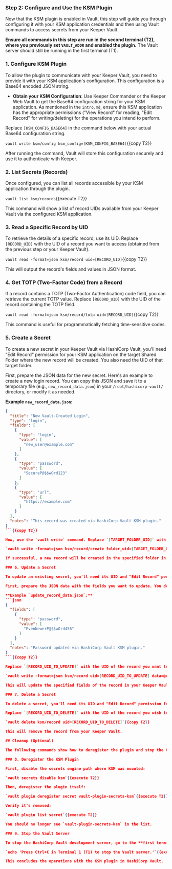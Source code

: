 
### Step 2: Configure and Use the KSM Plugin

Now that the KSM plugin is enabled in Vault, this step will guide you through configuring it with your KSM application credentials and then using Vault commands to access secrets from your Keeper Vault.

**Ensure all commands in this step are run in the second terminal (T2), where you previously set `VAULT_ADDR` and enabled the plugin.** The Vault server should still be running in the first terminal (T1).

### 1. Configure KSM Plugin

To allow the plugin to communicate with your Keeper Vault, you need to provide it with your KSM application's configuration. This configuration is a Base64 encoded JSON string.

*   **Obtain your KSM Configuration**: Use Keeper Commander or the Keeper Web Vault to get the Base64 configuration string for your KSM application. As mentioned in the `intro.md`, ensure this KSM application has the appropriate permissions ("View Record" for reading, "Edit Record" for writing/deleting) for the operations you intend to perform.

Replace `[KSM_CONFIG_BASE64]` in the command below with your actual Base64 configuration string.

`vault write ksm/config ksm_config=[KSM_CONFIG_BASE64]`{{copy T2}}

After running the command, Vault will store this configuration securely and use it to authenticate with Keeper.

### 2. List Secrets (Records)

Once configured, you can list all records accessible by your KSM application through the plugin.

`vault list ksm/records`{{execute T2}}

This command will show a list of record UIDs available from your Keeper Vault via the configured KSM application.

### 3. Read a Specific Record by UID

To retrieve the details of a specific record, use its UID. Replace `[RECORD_UID]` with the UID of a record you want to access (obtained from the previous step or your Keeper Vault).

`vault read -format=json ksm/record uid=[RECORD_UID]`{{copy T2}}

This will output the record's fields and values in JSON format.

### 4. Get TOTP (Two-Factor Code) from a Record

If a record contains a TOTP (Two-Factor Authentication) code field, you can retrieve the current TOTP value. Replace `[RECORD_UID]` with the UID of the record containing the TOTP field.

`vault read -format=json ksm/record/totp uid=[RECORD_UID]`{{copy T2}}

This command is useful for programmatically fetching time-sensitive codes.

### 5. Create a Secret

To create a new secret in your Keeper Vault via HashiCorp Vault, you'll need "Edit Record" permission for your KSM application on the target Shared Folder where the new record will be created. You also need the UID of that target folder.

First, prepare the JSON data for the new secret. Here's an example to create a new login record. You can copy this JSON and save it to a temporary file (e.g., `new_record_data.json`) in your `/root/hashicorp-vault/` directory, or modify it as needed.

**Example `new_record_data.json`:**
```json
{
  "title": "New Vault-Created Login",
  "type": "login",
  "fields": [
    {
      "type": "login",
      "value": [
        "new_user@example.com"
      ]
    },
    {
      "type": "password",
      "value": [
        "SecureP@$$wOrd123"
      ]
    },
    {
      "type": "url",
      "value": [
        "https://example.com"
      ]
    }
  ],
  "notes": "This record was created via HashiCorp Vault KSM plugin."
}
```{{copy T2}}

Now, use the `vault write` command. Replace `[TARGET_FOLDER_UID]` with the UID of the Shared Folder in your Keeper Vault where you want to create this new record. You can get this UID from your Keeper Vault.

`vault write -format=json ksm/record/create folder_uid=[TARGET_FOLDER_UID] data=@new_record_data.json`{{copy T2}}

If successful, a new record will be created in the specified folder in your Keeper Vault.

### 6. Update a Secret

To update an existing secret, you'll need its UID and "Edit Record" permission for your KSM application on that specific record.

First, prepare the JSON data with the fields you want to update. You don't need to provide all fields, only those changing. For example, to update the password of an existing record:

**Example `update_record_data.json`:**
```json
{
  "fields": [
    {
      "type": "password",
      "value": [
        "EvenNewerP@$$wOrd456"
      ]
    }
  ],
  "notes": "Password updated via HashiCorp Vault KSM plugin."
}
```{{copy T2}}

Replace `[RECORD_UID_TO_UPDATE]` with the UID of the record you want to modify. Save the above JSON to `update_record_data.json` or similar.

`vault write -format=json ksm/record uid=[RECORD_UID_TO_UPDATE] data=@update_record_data.json`{{copy T2}}

This will update the specified fields of the record in your Keeper Vault.

### 7. Delete a Secret

To delete a secret, you'll need its UID and "Edit Record" permission for your KSM application on that specific record. Be cautious, as this action is permanent.

Replace `[RECORD_UID_TO_DELETE]` with the UID of the record you wish to delete.

`vault delete ksm/record uid=[RECORD_UID_TO_DELETE]`{{copy T2}}

This will remove the record from your Keeper Vault.

## Cleanup (Optional)

The following commands show how to deregister the plugin and stop the Vault server. This is useful if you want to clean up the environment after testing.

### 8. Deregister the KSM Plugin

First, disable the secrets engine path where KSM was mounted:

`vault secrets disable ksm`{{execute T2}}

Then, deregister the plugin itself:

`vault plugin deregister secret vault-plugin-secrets-ksm`{{execute T2}}

Verify it's removed:

`vault plugin list secret`{{execute T2}}

You should no longer see `vault-plugin-secrets-ksm` in the list.

### 9. Stop the Vault Server

To stop the HashiCorp Vault development server, go to the **first terminal (T1)** where `vault server -dev ...` is running and press `Ctrl+C`.

`echo 'Press Ctrl+C in Terminal 1 (T1) to stop the Vault server.'`{{execute T2}}

This concludes the operations with the KSM plugin in HashiCorp Vault.
